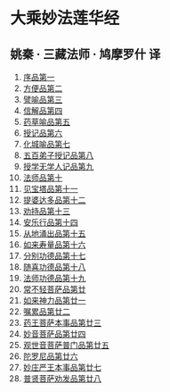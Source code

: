 <hgroup class="title">
  <h1>大乘妙法莲华经</h1>
  <h2>
    <span>姚秦 · 三藏法师 · 鸠摩罗什</span> 译
  </h2>
</hgroup>

<ol class="table-of-contents">
  <li><a href="/lotus-sutra/#/chapter-1">序品第一</a></li>
  <li><a href="/lotus-sutra/#/chapter-2">方便品第二</a></li>
  <li><a href="/lotus-sutra/#/chapter-3">譬喻品第三</a></li>
  <li><a href="/lotus-sutra/#/chapter-4">信解品第四</a></li>
  <li><a href="/lotus-sutra/#/chapter-5">药草喻品第五</a></li>
  <li><a href="/lotus-sutra/#/chapter-6">授记品第六</a></li>
  <li><a href="/lotus-sutra/#/chapter-7">化城喻品第七</a></li>
  <li><a href="/lotus-sutra/#/chapter-8">五百弟子授记品第八</a></li>
  <li><a href="/lotus-sutra/#/chapter-9">授学无学人记品第九</a></li>
  <li><a href="/lotus-sutra/#/chapter-10">法师品第十</a></li>
  <li><a href="/lotus-sutra/#/chapter-11">见宝塔品第十一</a></li>
  <li><a href="/lotus-sutra/#/chapter-12">提婆达多品第十二</a></li>
  <li><a href="/lotus-sutra/#/chapter-13">劝持品第十三</a></li>
  <li><a href="/lotus-sutra/#/chapter-14">安乐行品第十四</a></li>
  <li><a href="/lotus-sutra/#/chapter-15">从地涌出品第十五</a></li>
  <li><a href="/lotus-sutra/#/chapter-16">如来寿量品第十六</a></li>
  <li><a href="/lotus-sutra/#/chapter-17">分别功德品第十七</a></li>
  <li><a href="/lotus-sutra/#/chapter-18">随喜功德品第十八</a></li>
  <li><a href="/lotus-sutra/#/chapter-19">法师功德品第十九</a></li>
  <li><a href="/lotus-sutra/#/chapter-20">常不轻菩萨品第廿</a></li>
  <li><a href="/lotus-sutra/#/chapter-21">如来神力品第廿一</a></li>
  <li><a href="/lotus-sutra/#/chapter-22">嘱累品第廿二</a></li>
  <li><a href="/lotus-sutra/#/chapter-23">药王菩萨本事品第廿三</a></li>
  <li><a href="/lotus-sutra/#/chapter-24">妙音菩萨品第廿四</a></li>
  <li><a href="/lotus-sutra/#/chapter-25">观世音菩萨普门品第廿五</a></li>
  <li><a href="/lotus-sutra/#/chapter-26">陀罗尼品第廿六</a></li>
  <li><a href="/lotus-sutra/#/chapter-27">妙庄严王本事品第廿七</a></li>
  <li><a href="/lotus-sutra/#/chapter-28">普贤菩萨劝发品第廿八</a></li>
</ol>
